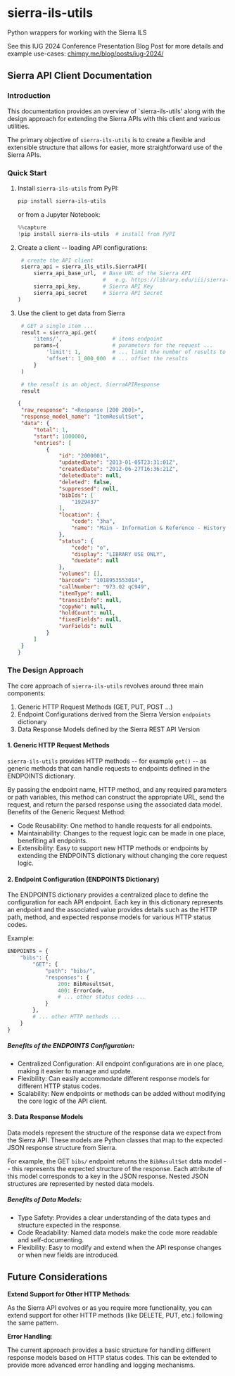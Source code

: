 # sierra-ils-utils
Python wrappers for working with the Sierra ILS 

See this IUG 2024 Conference Presentation Blog Post for more details and example use-cases: [chimpy.me/blog/posts/iug-2024/](https://chimpy.me/blog/posts/iug-2024/) 

## Sierra API Client Documentation

### Introduction

This documentation provides an overview of `sierra-ils-utils' along with the design approach for extending the Sierra APIs with this client and various utilities.

The primary objective of `sierra-ils-utils` is to create a flexible and extensible structure that allows for easier, more straightforward use of the Sierra APIs.

### Quick Start

1. Install `sierra-ils-utils` from PyPI:
   
   ```bash
   pip install sierra-ils-utils
   ```

   or from a Jupyter Notebook:

   ```python
   %%capture
   !pip install sierra-ils-utils  # install from PyPI
   ```

2. Create a client -- loading API configurations:

   ```python
    # create the API client
    sierra_api = sierra_ils_utils.SierraAPI(
        sierra_api_base_url,  # Base URL of the Sierra API
                              #   e.g. https://library.edu/iii/sierra-api/v6/
        sierra_api_key,       # Sierra API Key
        sierra_api_secret     # Sierra API Secret
   )
   ```

3. Use the client to get data from Sierra
   
   ```python
    # GET a single item ...
    result = sierra_api.get(
        'items/',                # items endpoint
        params={                 # parameters for the request ...
            'limit': 1,          # ... limit the number of results to one
            'offset': 1_000_000  # ... offset the results
        }
    )

    # the result is an object, SierraAPIResponse
    result 
   ```

   ```json
   {
    "raw_response": "<Response [200 200]>",
    "response_model_name": "ItemResultSet",
    "data": {
        "total": 1,
        "start": 1000000,
        "entries": [
            {
                "id": "2000001",
                "updatedDate": "2013-01-05T23:31:01Z",
                "createdDate": "2012-06-27T16:36:21Z",
                "deletedDate": null,
                "deleted": false,
                "suppressed": null,
                "bibIds": [
                    "1929437"
                ],
                "location": {
                    "code": "3ha",
                    "name": "Main - Information & Reference - History Stacks"
                },
                "status": {
                    "code": "o",
                    "display": "LIBRARY USE ONLY",
                    "duedate": null
                },
                "volumes": [],
                "barcode": "1018953553014",
                "callNumber": "973.02 qC949",
                "itemType": null,
                "transitInfo": null,
                "copyNo": null,
                "holdCount": null,
                "fixedFields": null,
                "varFields": null
            }
        ]
    }
   }
   ```

### The Design Approach

The core approach of `sierra-ils-utils` revolves around three main components:

1. Generic HTTP Request Methods (GET, PUT, POST ...)
1. Endpoint Configurations derived from the Sierra Version `endpoints` dictionary
1. Data Response Models defined by the Sierra REST API Version

#### 1. Generic HTTP Request Methods

`sierra-ils-utils` provides HTTP methods -- for example `get()` -- as generic methods that can handle requests to endpoints defined in the ENDPOINTS dictionary.

By passing the endpoint name, HTTP method, and any required parameters or path variables, this method can construct the appropriate URL, send the request, and return the parsed response using the associated data model.
Benefits of the Generic Request Method:

- Code Reusability: One method to handle requests for all endpoints.
- Maintainability: Changes to the request logic can be made in one place, benefiting all endpoints.
- Extensibility: Easy to support new HTTP methods or endpoints by extending the ENDPOINTS dictionary without changing the core request logic.

#### 2. Endpoint Configuration (ENDPOINTS Dictionary)

The ENDPOINTS dictionary provides a centralized place to define the configuration for each API endpoint. Each key in this dictionary represents an endpoint and the associated value provides details such as the HTTP path, method, and expected response models for various HTTP status codes.

Example:

```python
ENDPOINTS = {
    "bibs": {
        "GET": {
            "path": "bibs/",
            "responses": {
                200: BibResultSet,
                400: ErrorCode,
                # ... other status codes ...
            }
        },
        # ... other HTTP methods ...
    }
}
```

##### Benefits of the ENDPOINTS Configuration:

- Centralized Configuration: All endpoint configurations are in one place, making it easier to manage and update.
- Flexibility: Can easily accommodate different response models for different HTTP status codes.
- Scalability: New endpoints or methods can be added without modifying the core logic of the API client.

#### 3. Data Response Models

Data models represent the structure of the response data we expect from the Sierra API. These models are Python classes that map to the expected JSON response structure from Sierra.

For example, the GET `bibs/` endpoint returns the `BibResultSet` data model  -- this represents the expected structure of the response. Each attribute of this model corresponds to a key in the JSON response. Nested JSON structures are represented by nested data models.

##### Benefits of Data Models:

- Type Safety: Provides a clear understanding of the data types and structure expected in the response.
- Code Readability: Named data models make the code more readable and self-documenting.
- Flexibility: Easy to modify and extend when the API response changes or when new fields are introduced.


## Future Considerations

**Extend Support for Other HTTP Methods**: 
    
As the Sierra API evolves or as you require more functionality, you can extend support for other HTTP methods (like DELETE, PUT, etc.) following the same pattern.

**Error Handling**: 

The current approach provides a basic structure for handling different response models based on HTTP status codes. This can be extended to provide more advanced error handling and logging mechanisms.
